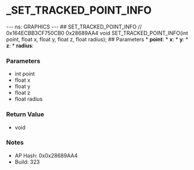 # _SET_TRACKED_POINT_INFO

--- ns: GRAPHICS --- ## SET_TRACKED_POINT_INFO  // 0x164ECBB3CF750CB0 0x28689AA4 void SET_TRACKED_POINT_INFO(int point, float x, float y, float z, float radius);   ## Parameters * **point**: * **x**: * **y**: * **z**: * **radius**:

### Parameters
* int point
* float x
* float y
* float z
* float radius

### Return Value
* void

### Notes
* AP Hash: 0x0x28689AA4
* Build: 323

